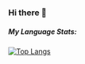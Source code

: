 ### Hi there 👋 

<!--
**Robomez/Robomez** is a ✨ _special_ ✨ repository because its `README.md` (this file) appears on your GitHub profile.

Here are some ideas to get you started:

- 🔭 I’m currently working on ...
- 🌱 I’m currently learning ...
- 👯 I’m looking to collaborate on ...
- 🤔 I’m looking for help with ...
- 💬 Ask me about ...
- 📫 How to reach me: ...
- 😄 Pronouns: ...
- ⚡ Fun fact: ...
-->

##### My Language Stats:

[![Top Langs](https://github-readme-stats.vercel.app/api/top-langs/?username=Robomez&hide=javascript&exclude_repo=OpenCV_MotionDetect&theme=transparent)](https://github.com/anuraghazra/github-readme-stats)

